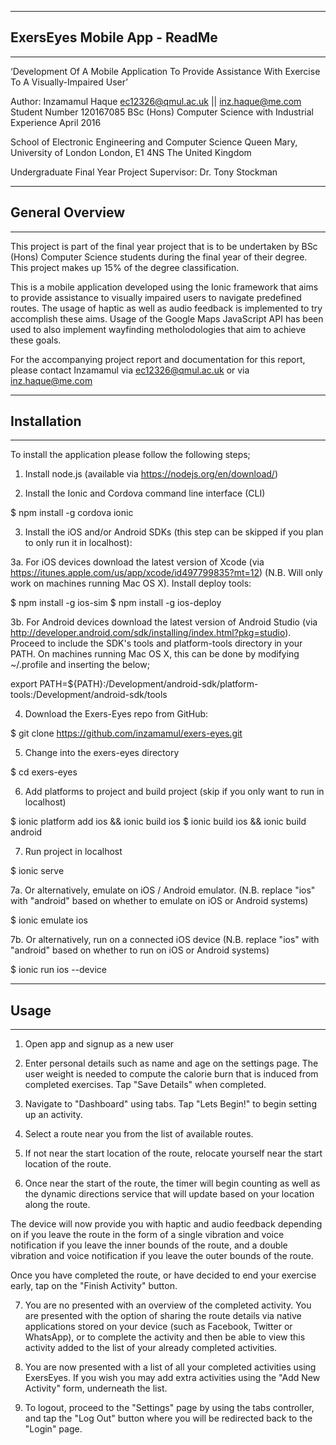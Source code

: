 ----------------------------------------------------------------------
##  ExersEyes Mobile App - ReadMe 
----------------------------------------------------------------------

‘Development Of A Mobile Application To Provide Assistance With Exercise To A Visually-Impaired User’

Author: Inzamamul Haque
ec12326@qmul.ac.uk || inz.haque@me.com
Student Number 120167085
BSc (Hons) Computer Science with Industrial Experience
April 2016

School of Electronic Engineering and Computer Science
Queen Mary, University of London
London, E1 4NS
The United Kingdom

Undergraduate Final Year Project
Supervisor: Dr. Tony Stockman

----------------------------------------------------------------------
## General Overview
----------------------------------------------------------------------

This project is part of the final year project that is to be undertaken by BSc (Hons) Computer Science students during the final year of their degree. This project makes up 15% of the degree classification.

This is a mobile application developed using the Ionic framework that aims to provide assistance to visually impaired users to navigate predefined routes. The usage of haptic as well as audio feedback is implemented to try accomplish these aims. Usage of the Google Maps JavaScript API has been used to also implement wayfinding metholodologies that aim to achieve these goals. 

For the accompanying project report and documentation for this report, please contact Inzamamul via ec12326@qmul.ac.uk or via inz.haque@me.com


----------------------------------------------------------------------
## Installation
----------------------------------------------------------------------
To install the application please follow the following steps;

1. Install node.js (available via https://nodejs.org/en/download/)

2. Install the Ionic and Cordova command line interface (CLI) 

$ npm install -g cordova ionic

3. Install the iOS and/or Android SDKs (this step can be skipped if you plan to only run it in localhost): 

3a.
For iOS devices download the latest version of Xcode (via https://itunes.apple.com/us/app/xcode/id497799835?mt=12) (N.B. Will only work on machines running Mac OS X). Install deploy tools: 

$ npm install -g ios-sim
$ npm install -g ios-deploy

3b.
For Android devices download the latest version of Android Studio (via http://developer.android.com/sdk/installing/index.html?pkg=studio). Proceed to include the SDK's tools and platform-tools directory in your PATH. On machines running Mac OS X, this can be done by modifying ~/.profile and inserting the below; 

export PATH=${PATH}:/Development/android-sdk/platform-tools:/Development/android-sdk/tools

4. Download the Exers-Eyes repo from GitHub:

$ git clone https://github.com/inzamamul/exers-eyes.git

5. Change into the exers-eyes directory

$ cd exers-eyes

6. Add platforms to project and build project (skip if you only want to run in localhost)

$ ionic platform add ios && ionic build ios
$ ionic build ios && ionic build android

7. Run project in localhost

$ ionic serve 

7a. Or alternatively, emulate on iOS / Android emulator. (N.B. replace "ios" with "android" based on whether to emulate on iOS or Android systems)

$ ionic emulate ios 

7b. Or alternatively, run on a connected iOS device (N.B. replace "ios" with "android" based on whether to run on iOS or Android systems)

$ ionic run ios --device

----------------------------------------------------------------------
## Usage 
----------------------------------------------------------------------

1. Open app and signup as a new user


2. Enter personal details such as name and age on the settings page. The user weight is needed to compute the calorie burn that is induced from completed exercises. Tap "Save Details" when completed.

3. Navigate to "Dashboard" using tabs. Tap "Lets Begin!" to begin setting up an activity.

4. Select a route near you from the list of available routes. 

5. If not near the start location of the route, relocate yourself near the start location of the route. 

6. Once near the start of the route, the timer will begin counting as well as the dynamic directions service that will update based on your location along the route. 

The device will now provide you with haptic and audio feedback depending on if you leave the route in the form of a single vibration and voice notification if you leave the inner bounds of the route, and a double vibration and voice notification if you leave the outer bounds of the route. 

Once you have completed the route, or have decided to end your exercise early, tap on the "Finish Activity" button. 

7. You are no presented with an overview of the completed activity. You are presented with the option of sharing the route details via native applications stored on your device (such as Facebook, Twitter or WhatsApp), or to complete the activity and then be able to view this activity added to the list of your already completed activities. 

8. You are now presented with a list of all your completed activities using ExersEyes. If you wish you may add extra activities using the "Add New Activity" form, underneath the list. 

9. To logout, proceed to the "Settings" page by using the tabs controller, and tap the "Log Out" button where you will be redirected back to the "Login" page. 
